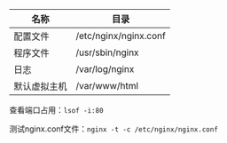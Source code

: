 

| 名称         | 目录                  |
| ------------ | --------------------- |
| 配置文件     | /etc/nginx/nginx.conf |
| 程序文件     | /usr/sbin/nginx       |
| 日志         | /var/log/nginx        |
| 默认虚拟主机 | /var/www/html         |

查看端口占用：`lsof -i:80`

测试nginx.conf文件：`nginx -t -c /etc/nginx/nginx.conf`

